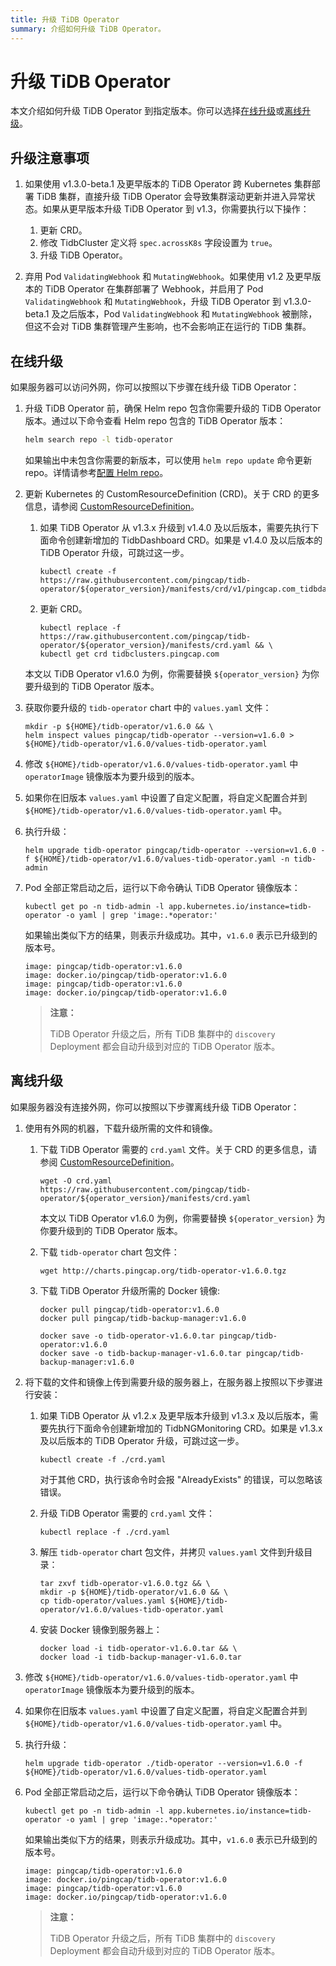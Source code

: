 ```yaml
---
title: 升级 TiDB Operator
summary: 介绍如何升级 TiDB Operator。
---
```


# 升级 TiDB Operator

本文介绍如何升级 TiDB Operator 到指定版本。你可以选择[在线升级](#在线升级)或[离线升级](#离线升级)。

## 升级注意事项

1. 如果使用 v1.3.0-beta.1 及更早版本的 TiDB Operator 跨 Kubernetes 集群部署 TiDB 集群，直接升级 TiDB Operator 会导致集群滚动更新并进入异常状态。如果从更早版本升级 TiDB Operator 到 v1.3，你需要执行以下操作：

    1. 更新 CRD。
    2. 修改 TidbCluster 定义将 `spec.acrossK8s` 字段设置为 `true`。
    3. 升级 TiDB Operator。

2. 弃用 Pod `ValidatingWebhook` 和 `MutatingWebhook`。如果使用 v1.2 及更早版本的 TiDB Operator 在集群部署了 Webhook，并启用了 Pod `ValidatingWebhook` 和 `MutatingWebhook`，升级 TiDB Operator 到 v1.3.0-beta.1 及之后版本，Pod `ValidatingWebhook` 和 `MutatingWebhook` 被删除，但这不会对 TiDB 集群管理产生影响，也不会影响正在运行的 TiDB 集群。

## 在线升级

如果服务器可以访问外网，你可以按照以下步骤在线升级 TiDB Operator：

1. 升级 TiDB Operator 前，确保 Helm repo 包含你需要升级的 TiDB Operator 版本。通过以下命令查看 Helm repo 包含的 TiDB Operator 版本：

    ```bash
    helm search repo -l tidb-operator
    ```

    如果输出中未包含你需要的新版本，可以使用 `helm repo update` 命令更新 repo。详情请参考[配置 Helm repo](tidb-toolkit.md#配置-helm-repo)。

2. 更新 Kubernetes 的 CustomResourceDefinition (CRD)。关于 CRD 的更多信息，请参阅 [CustomResourceDefinition](https://kubernetes.io/docs/tasks/access-kubernetes-api/custom-resources/custom-resource-definitions/)。

    1. 如果 TiDB Operator 从 v1.3.x 升级到 v1.4.0 及以后版本，需要先执行下面命令创建新增加的 TidbDashboard CRD。如果是 v1.4.0 及以后版本的 TiDB Operator 升级，可跳过这一步。

        
        ```shell
        kubectl create -f https://raw.githubusercontent.com/pingcap/tidb-operator/${operator_version}/manifests/crd/v1/pingcap.com_tidbdashboards.yaml
        ```

    2. 更新 CRD。

        
        ```shell
        kubectl replace -f https://raw.githubusercontent.com/pingcap/tidb-operator/${operator_version}/manifests/crd.yaml && \
        kubectl get crd tidbclusters.pingcap.com
        ```

    本文以 TiDB Operator v1.6.0 为例，你需要替换 `${operator_version}` 为你要升级到的 TiDB Operator 版本。

3. 获取你要升级的 `tidb-operator` chart 中的 `values.yaml` 文件：

    
    ```shell
    mkdir -p ${HOME}/tidb-operator/v1.6.0 && \
    helm inspect values pingcap/tidb-operator --version=v1.6.0 > ${HOME}/tidb-operator/v1.6.0/values-tidb-operator.yaml
    ```

4. 修改 `${HOME}/tidb-operator/v1.6.0/values-tidb-operator.yaml` 中 `operatorImage` 镜像版本为要升级到的版本。

5. 如果你在旧版本 `values.yaml` 中设置了自定义配置，将自定义配置合并到 `${HOME}/tidb-operator/v1.6.0/values-tidb-operator.yaml` 中。

6. 执行升级：

    
    ```shell
    helm upgrade tidb-operator pingcap/tidb-operator --version=v1.6.0 -f ${HOME}/tidb-operator/v1.6.0/values-tidb-operator.yaml -n tidb-admin
    ```

7. Pod 全部正常启动之后，运行以下命令确认 TiDB Operator 镜像版本：

    
    ```shell
    kubectl get po -n tidb-admin -l app.kubernetes.io/instance=tidb-operator -o yaml | grep 'image:.*operator:'
    ```

    如果输出类似下方的结果，则表示升级成功。其中，`v1.6.0` 表示已升级到的版本号。

    ```
    image: pingcap/tidb-operator:v1.6.0
    image: docker.io/pingcap/tidb-operator:v1.6.0
    image: pingcap/tidb-operator:v1.6.0
    image: docker.io/pingcap/tidb-operator:v1.6.0
    ```

    > **注意：**
    >
    > TiDB Operator 升级之后，所有 TiDB 集群中的 `discovery` Deployment 都会自动升级到对应的 TiDB Operator 版本。

## 离线升级

如果服务器没有连接外网，你可以按照以下步骤离线升级 TiDB Operator：

1. 使用有外网的机器，下载升级所需的文件和镜像。

    1. 下载 TiDB Operator 需要的 `crd.yaml` 文件。关于 CRD 的更多信息，请参阅 [CustomResourceDefinition](https://kubernetes.io/docs/tasks/access-kubernetes-api/custom-resources/custom-resource-definitions/)。

        
        ```shell
        wget -O crd.yaml https://raw.githubusercontent.com/pingcap/tidb-operator/${operator_version}/manifests/crd.yaml
        ```

        本文以 TiDB Operator v1.6.0 为例，你需要替换 `${operator_version}` 为你要升级到的 TiDB Operator 版本。

    2. 下载 `tidb-operator` chart 包文件：

        
        ```shell
        wget http://charts.pingcap.org/tidb-operator-v1.6.0.tgz
        ```

    3. 下载 TiDB Operator 升级所需的 Docker 镜像:

        
        ```shell
        docker pull pingcap/tidb-operator:v1.6.0
        docker pull pingcap/tidb-backup-manager:v1.6.0

        docker save -o tidb-operator-v1.6.0.tar pingcap/tidb-operator:v1.6.0
        docker save -o tidb-backup-manager-v1.6.0.tar pingcap/tidb-backup-manager:v1.6.0
        ```

2. 将下载的文件和镜像上传到需要升级的服务器上，在服务器上按照以下步骤进行安装：

    1. 如果 TiDB Operator 从 v1.2.x 及更早版本升级到 v1.3.x 及以后版本，需要先执行下面命令创建新增加的 TidbNGMonitoring CRD。如果是 v1.3.x 及以后版本的 TiDB Operator 升级，可跳过这一步。

        
        ```shell
        kubectl create -f ./crd.yaml
        ```

        对于其他 CRD，执行该命令时会报 "AlreadyExists" 的错误，可以忽略该错误。

    2. 升级 TiDB Operator 需要的 `crd.yaml` 文件：

        
        ```shell
        kubectl replace -f ./crd.yaml
        ```

    3. 解压 `tidb-operator` chart 包文件，并拷贝 `values.yaml` 文件到升级目录：

        
        ```shell
        tar zxvf tidb-operator-v1.6.0.tgz && \
        mkdir -p ${HOME}/tidb-operator/v1.6.0 && \
        cp tidb-operator/values.yaml ${HOME}/tidb-operator/v1.6.0/values-tidb-operator.yaml
        ```

    4. 安装 Docker 镜像到服务器上：

        
        ```shell
        docker load -i tidb-operator-v1.6.0.tar && \
        docker load -i tidb-backup-manager-v1.6.0.tar
        ```

3. 修改 `${HOME}/tidb-operator/v1.6.0/values-tidb-operator.yaml` 中 `operatorImage` 镜像版本为要升级到的版本。

4. 如果你在旧版本 `values.yaml` 中设置了自定义配置，将自定义配置合并到 `${HOME}/tidb-operator/v1.6.0/values-tidb-operator.yaml` 中。

5. 执行升级：

    
    ```shell
    helm upgrade tidb-operator ./tidb-operator --version=v1.6.0 -f ${HOME}/tidb-operator/v1.6.0/values-tidb-operator.yaml
    ```

6. Pod 全部正常启动之后，运行以下命令确认 TiDB Operator 镜像版本：

    
    ```shell
    kubectl get po -n tidb-admin -l app.kubernetes.io/instance=tidb-operator -o yaml | grep 'image:.*operator:'
    ```

    如果输出类似下方的结果，则表示升级成功。其中，`v1.6.0` 表示已升级到的版本号。

    ```
    image: pingcap/tidb-operator:v1.6.0
    image: docker.io/pingcap/tidb-operator:v1.6.0
    image: pingcap/tidb-operator:v1.6.0
    image: docker.io/pingcap/tidb-operator:v1.6.0
    ```

    > **注意：**
    >
    > TiDB Operator 升级之后，所有 TiDB 集群中的 `discovery` Deployment 都会自动升级到对应的 TiDB Operator 版本。
